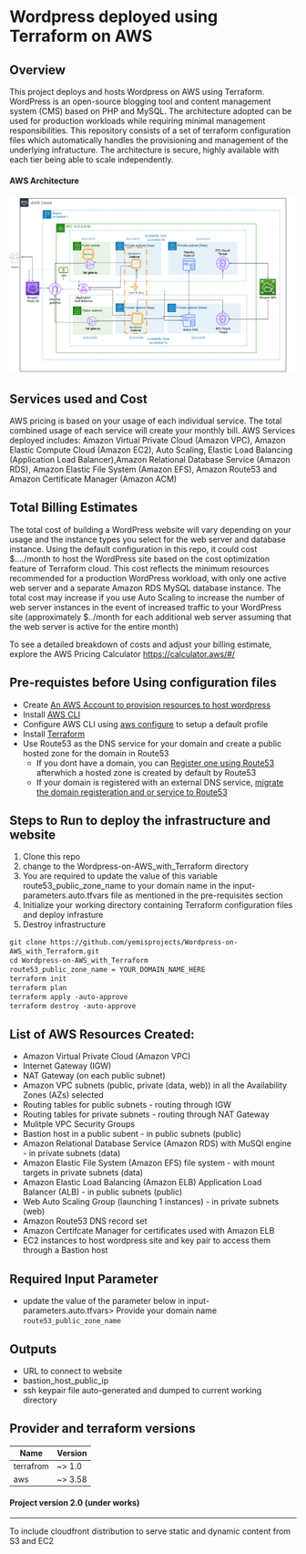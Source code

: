 #                 Wordpress deployed using Terraform on AWS<a name="TOP"></a>

## Overview
This project deploys and hosts Wordpress on AWS using Terraform. WordPress is an open-source blogging tool and content management system (CMS) based on PHP and MySQL. The architecture adopted can be used for production workloads while requiring minimal management responsibilities. This repository consists of a set of terraform configuration files which automatically handles the provisioning and management of the underlying infratucture. The architecture is secure, highly available with each tier being able to scale independently.

#### AWS Architecture
![picture alt](https://github.com/yemisprojects/Wordpress-on-AWS_with_Terraform/blob/main/images/Architecture%20used%20for%20this%20project.PNG)

## Services used and Cost

AWS pricing is based on your usage of each individual service. The total combined usage of each service will create your monthly bill.
AWS Services deployed includes: Amazon Virtual Private Cloud (Amazon VPC), Amazon Elastic Compute Cloud (Amazon EC2), Auto Scaling, Elastic Load Balancing (Application Load Balancer),Amazon Relational Database Service (Amazon RDS), Amazon Elastic File System (Amazon EFS), Amazon Route53 and Amazon Certificate Manager (Amazon ACM) 

## Total Billing Estimates
The total cost of building a WordPress website will vary depending on your usage and the instance types you select for the web server and database instance. Using the default configuration in this repo, it could cost $..../month to host the WordPress site based on the cost optimization feature of Terraform cloud. This cost reflects the minimum resources recommended for a production WordPress workload, with only one active web server and a separate Amazon RDS MySQL database instance. The total cost may increase if you use Auto Scaling to increase the number of web server instances in the event of increased traffic to your WordPress site (approximately $../month for each additional web server assuming that the web server is active for the entire month)

To see a detailed breakdown of costs and adjust your billing estimate, explore the AWS Pricing Calculator https://calculator.aws/#/

## Pre-requistes before Using configuration files
* Create [An AWS Account to provision resources to host wordpress](https://portal.aws.amazon.com/gp/aws/developer/registration/index.html) 
* Install [AWS CLI](https://docs.aws.amazon.com/cli/latest/userguide/install-cliv2.html)
* Configure AWS CLI using [aws configure](https://docs.aws.amazon.com/cli/latest/userguide/cli-configure-quickstart.html) to setup a default profile  
* Install [Terraform](https://www.terraform.io/downloads.html)
* Use Route53 as the DNS service for your domain and create a public hosted zone for the domain in Route53
    * If you dont have a domain, you can [Register one using Route53](https://docs.aws.amazon.com/Route53/latest/DeveloperGuide/domain-register.html#domain-register-procedure)     afterwhich a hosted zone is created by default by Route53
    * If your domain is registered with an external DNS service, [migrate the domain registeration and or service to Route53](https://docs.aws.amazon.com/Route53/latest/DeveloperGuide/migrate-dns-domain-inactive.html)

## Steps to Run to deploy the infrastructure and website
1. Clone this repo
2. change to the Wordpress-on-AWS_with_Terraform directory
3. You are required to update the value of this variable route53_public_zone_name to your domain name in the input-parameters.auto.tfvars file as mentioned in the pre-requisites section
4. Initialize your working directory containing Terraform configuration files and deploy infrasture
5. Destroy infrastructure 
```
git clone https://github.com/yemisprojects/Wordpress-on-AWS_with_Terraform.git
cd Wordpress-on-AWS_with_Terraform
route53_public_zone_name = YOUR_DOMAIN_NAME_HERE
terraform init
terraform plan
terraform apply -auto-approve
terraform destroy -auto-approve
```

## List of AWS Resources Created:

- Amazon Virtual Private Cloud (Amazon VPC)
- Internet Gateway (IGW)
- NAT Gateway (on each public subnet)
- Amazon VPC subnets (public, private (data, web)) in all the Availability Zones (AZs) selected
- Routing tables for public subnets - routing through IGW
- Routing tables for private subnets - routing through NAT Gateway
- Mulitple VPC Security Groups
- Bastion host in a public subent - in public subnets (public)
- Amazon Relational Database Service (Amazon RDS) with MuSQl engine - in private subnets (data)
- Amazon Elastic File System (Amazon EFS) file system - with mount targets in private subnets (data) 
- Amazon Elastic Load Balancing (Amazon ELB) Application Load Balancer (ALB) - in public subnets (public)
- Web Auto Scaling Group (launching 1 instances) - in private subnets (web)
- Amazon Route53 DNS record set
- Amazon Certifcate Manager for certificates used with Amazon ELB
- EC2 instances to host wordpress site and key pair to access them through a Bastion host 

## Required Input Parameter
 - update the value of the parameter below in input-parameters.auto.tfvars> Provide your domain name
       ```
       route53_public_zone_name
       ```

## Outputs
- URL to connect to website
- bastion_host_public_ip
- ssh keypair file auto-generated and dumped to current working directory

## Provider and terraform versions
| Name  |Version |
| ------------- | ------------- |
| terrafrom  | ~> 1.0  |
| aws  | ~> 3.58  |


#### Project version 2.0 (under works)
---------------------------------------
To include cloudfront distribution to serve static and dynamic content from S3 and EC2